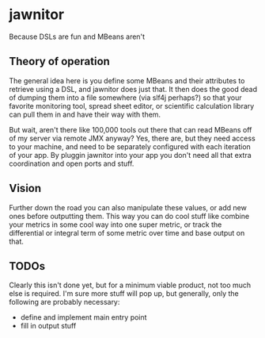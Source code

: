 # jawnitor

Because DSLs are fun and MBeans aren't

## Theory of operation

The general idea here is you define some MBeans and their attributes
to retrieve using a DSL, and jawnitor does just that.  It then does
the good dead of dumping them into a file somewhere (via slf4j
perhaps?) so that your favorite monitoring tool, spread sheet editor,
or scientific calculation library can pull them in and have their way
with them.

But wait, aren't there like 100,000 tools out there that can read
MBeans off of my server via remote JMX anyway? Yes, there are, but
they need access to your machine, and need to be separately
configured with each iteration of your app. By pluggin jawnitor into
your app you don't need all that extra coordination and open ports
and stuff.

## Vision

Further down the road you can also manipulate these values, or add
new ones before outputting them. This way you can do cool stuff like
combine your metrics in some cool way into one super metric, or track
the differential or integral term of some metric over time and base
output on that.

## TODOs

Clearly this isn't done yet, but for a minimum viable product, not
too much else is required. I'm sure more stuff will pop up, but
generally, only the following are probably necessary:

  - define and implement main entry point
  - fill in output stuff
